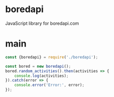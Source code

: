 # boredapi
JavaScript library for boredapi.com
# main
```js
const {boredapi} = require('./boredapi');

const bored = new boredapi();
bored.random_activities().then(activities => {
    console.log(activities);
}).catch(error => {
    console.error('Error:', error);
});

```
